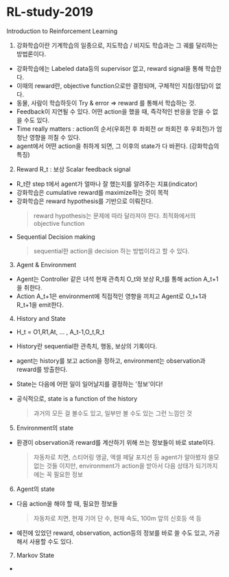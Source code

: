 # RL-study-2019

Introduction to Reinforcement Learning

1. 강화학습이란 기계학습의 일종으로, 지도학습 / 비지도 학습과는 그 궤를 달리하는 방법론이다.

  - 강화학습에는 Labeled data등의 supervisor 없고, reward signal을 통해 학습한다.
  - 이때의 reward란, objective function으로만 결정되며, 구체적인 지침(정답)이 없다.
  - 동물, 사람이 학습하듯이 Try & error => reward 를 통해서 학습하는 것.
  - Feedback이 지연될 수 있다. 어떤 action을 했을 때, 즉각적인 반응을 얻을 수 없을 수도 있다.
  - Time really matters : action의 순서(우회전 후 좌회전 or 좌회전 후 우회전)가 엄청난 영향을 끼칠 수 있다.
  - agent에서 어떤 action을 취하게 되면, 그 이후의 state가 다 바뀐다. (강화학습의 특징)

2. Reward R_t : 보상 Scalar feedback signal
  - R_t란 step t에서 agent가 얼마나 잘 했는지를 알려주는 지표(indicator)
  - 강화학습은 cumulative reward를 maximize하는 것이 목적
  - 강화학습은 reward hypothesis를 기반으로 이뤄진다.
    > reward hypothesis는 문제에 따라 달라져야 한다. 최적화에서의 objective function
  - Sequential Decision making
    > sequential한 action을 decision 하는 방법이라고 할 수 있다.

3. Agent & Environment
  - Agent는 Controller 같은 녀석 현재 관측치 O_t와 보상 R_t를 통해 action A_t+1을 취한다.
  - Action A_t+1은 environment에 직접적인 영향을 끼치고 Agent로 O_t+1과 R_t+1을 emit한다.

4. History and State
  - H_t = O1,R1,At, ... , A_t-1,O_t,R_t
  - History란 sequential한 관측치, 행동, 보상의 기록이다.
  - agent는 history를 보고 action을 정하고, environment는 observation과 reward를 방출한다.

  - State는 다음에 어떤 일이 일어날지를 결정하는 '정보'이다!
  - 공식적으로, state is a function of the history
    > 과거의 모든 걸 볼수도 있고, 일부만 볼 수도 있는 그런 느낌인 것

5. Environment의 state
  - 환경이 observation과 reward를 계산하기 위해 쓰는 정보들이 바로 state이다.
    > 자동차로 치면, 스티어링 앵글, 엑셀 페달 포지션 등 agent가 알아봤자 쓸모 없는 것들 이지만, environment가 action을 받아서 다음 상태가 되기까지에는 꼭 필요한 정보

6. Agent의 state
  - 다음 action을 해야 할 때, 필요한 정보들
    > 자동차로 치면, 현재 기어 단 수, 현재 속도, 100m 앞의 신호등 색 등
  - 예전에 있었던 reward, observation, action등의 정보를 바로 쓸 수도 있고, 가공해서 사용할 수도 있다.

7. Markov State
  -

